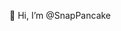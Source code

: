 👋 Hi, I’m @SnapPancake

<!---
SnapPancake/SnapPancake is a ✨ special ✨ repository because its `README.md` (this file) appears on your GitHub profile.
You can click the Preview link to take a look at your changes.
--->
